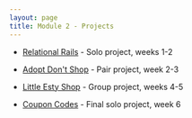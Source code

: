 ```yaml
---
layout: page
title: Module 2 - Projects
---
```


* [Relational Rails](./relational_rails/) - Solo project, weeks 1-2
<!-- * Solo project, weeks 1-2 -->
* [Adopt Don't Shop](https://github.com/turingschool-examples/adopt-dont-shop-7) - Pair project, week 2-3
<!-- * Pair project, week 2-3 -->
* [Little Esty Shop](https://github.com/turingschool-examples/little-shop-7) - Group project, weeks 4-5
<!-- * Group project, weeks 4-5 -->
<!-- * [Bulk Discounts](https://backend.turing.edu/module2/projects/bulk_discounts/) - Final solo project, week 6 -->
* [Coupon Codes](https://backend.turing.edu/module2/projects/coupon_codes/) - Final solo project, week 6
<!-- * Final solo project, week 6 -->
